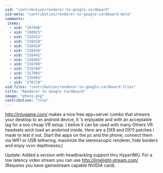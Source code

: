```yaml
---
uid: "contribution/renderer-to-google-cardboard"
uid-meta: "contribution/renderer-to-google-cardboard-meta"
comments: 
 items: 
  - uid: "197846"
  - uid: "198925"
  - uid: "216412"
  - uid: "216418"
  - uid: "216424"
  - uid: "216436"
  - uid: "216441"
  - uid: "216442"
  - uid: "216766"
  - uid: "216769"
  - uid: "217005"
  - uid: "235003"
  - uid: "276729"
uid-files: "contribution/renderer-to-google-cardboard-files"
title: "Renderer to Google Cardboard"
image: "photo.png"
contribution: "true"
---
```


http://intugame.com/ makes a nice free app+server combo that streams your desktop to an android device, it 's enjoyable and with an acceptable lag for a soo cheap VR setup.
I belive it can be used with many Others VR headsets wich load an andoriod inside.
Here are a DX9 and DX11 patches i made to test it out.
Start the apps on the pc and the phone, connect them via WIFI or USB tethering, maximize the stereoscopic renderer, hide borders and enjoy vvvv depthnesss;) 

Update: 
Added a version with headtracking support thru HyperIMU.
For a low latency video stream you can use http://limelight-stream.com/ (Requires you have gamestream capable NVIDIA card).
